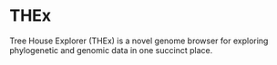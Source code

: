 # THEx
Tree House Explorer (THEx) is a novel genome browser for exploring phylogenetic and genomic data in one succinct place. 
